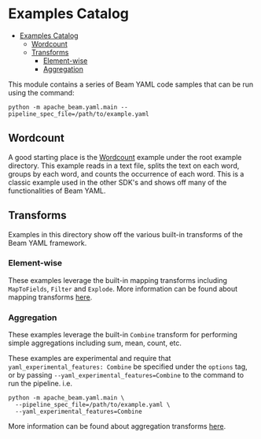 # Examples Catalog

<!-- TOC -->
* [Examples Catalog](#examples-catalog)
  * [Wordcount](#wordcount)
  * [Transforms](#transforms)
    * [Element-wise](#element-wise)
    * [Aggregation](#aggregation)
<!-- TOC -->

This module contains a series of Beam YAML code samples that can be run using
the command:
```
python -m apache_beam.yaml.main --pipeline_spec_file=/path/to/example.yaml
```

## Wordcount
A good starting place is the [Wordcount](wordcount_minimal.yaml) example under
the root example directory.
This example reads in a text file, splits the text on each word, groups by each
word, and counts the occurrence of each word. This is a classic example used in
the other SDK's and shows off many of the functionalities of Beam YAML.

## Transforms

Examples in this directory show off the various built-in transforms of the Beam
YAML framework.

### Element-wise
These examples leverage the built-in mapping transforms including `MapToFields`,
`Filter` and `Explode`. More information can be found about mapping transforms
[here](https://beam.apache.org/documentation/sdks/yaml-udf/).

### Aggregation
These examples leverage the built-in `Combine` transform for performing simple
aggregations including sum, mean, count, etc.

These examples are experimental and require that
`yaml_experimental_features: Combine` be specified under the `options` tag, or
by passing `--yaml_experimental_features=Combine` to the command to run the
pipeline. i.e.
```
python -m apache_beam.yaml.main \
  --pipeline_spec_file=/path/to/example.yaml \
  --yaml_experimental_features=Combine
```
More information can be found about aggregation transforms
[here](https://beam.apache.org/documentation/sdks/yaml-combine/).